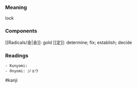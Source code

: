 ### Meaning

lock

### Components

[[Radicals/金|金]]: gold [[定]]: determine; fix; establish; decide

### Readings

```
- Kunyomi: 
- Onyomi: ジョウ
```

#kanji